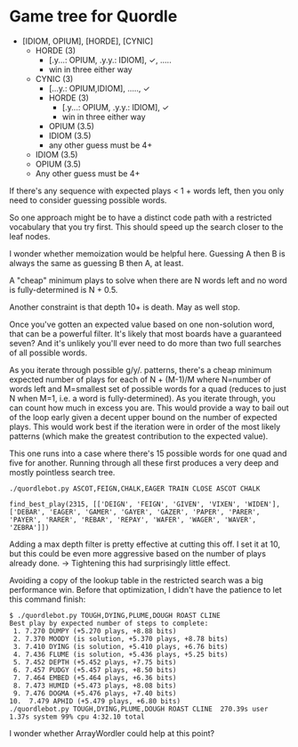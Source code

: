 # Game tree for Quordle

- [IDIOM, OPIUM], [HORDE], [CYNIC]
  - HORDE (3)
    - [.y...: OPIUM, .y.y.: IDIOM], ✓, .....
    - win in three either way
  - CYNIC (3)
    - [...y.: OPIUM,IDIOM], ....., ✓
    - HORDE (3)
      - [.y...: OPIUM, .y.y.: IDIOM], ✓
      - win in three either way
    - OPIUM (3.5)
    - IDIOM (3.5)
    - any other guess must be 4+
  - IDIOM (3.5)
  - OPIUM (3.5)
  - Any other guess must be 4+

If there's any sequence with expected plays < 1 + words left, then you only need to consider guessing possible words.

So one approach might be to have a distinct code path with a restricted vocabulary that you try first. This should speed up the search closer to the leaf nodes.

I wonder whether memoization would be helpful here. Guessing A then B is always the same as guessing B then A, at least.

A "cheap" minimum plays to solve when there are N words left and no word is fully-determined is N + 0.5.

Another constraint is that depth 10+ is death. May as well stop.

Once you've gotten an expected value based on one non-solution word, that can be a powerful filter. It's likely that most boards have a guaranteed seven? And it's unlikely you'll ever need to do more than two full searches of all possible words.

As you iterate through possible g/y/. patterns, there's a cheap minimum expected number of plays for each of N + (M-1)/M where N=number of words left and M=smallest set of possible words for a quad (reduces to just N when M=1, i.e. a word is fully-determined). As you iterate through, you can count how much in excess you are. This would provide a way to bail out of the loop early given a decent upper bound on the number of expected plays. This would work best if the iteration were in order of the most likely patterns (which make the greatest contribution to the expected value).

This one runs into a case where there's 15 possible words for one quad and five for another. Running through all these first produces a very deep and mostly pointless search tree.

    ./quordlebot.py ASCOT,FEIGN,CHALK,EAGER TRAIN CLOSE ASCOT CHALK

    find_best_play(2315, [['DEIGN', 'FEIGN', 'GIVEN', 'VIXEN', 'WIDEN'], ['DEBAR', 'EAGER', 'GAMER', 'GAYER', 'GAZER', 'PAPER', 'PARER', 'PAYER', 'RARER', 'REBAR', 'REPAY', 'WAFER', 'WAGER', 'WAVER', 'ZEBRA']])

Adding a max depth filter is pretty effective at cutting this off. I set it at 10, but this could be even more aggressive based on the number of plays already done.
-> Tightening this had surprisingly little effect.

Avoiding a copy of the lookup table in the restricted search was a big performance win. Before that optimization, I didn't have the patience to let this command finish:

    $ ./quordlebot.py TOUGH,DYING,PLUME,DOUGH ROAST CLINE
    Best play by expected number of steps to complete:
     1. 7.270 DUMPY (+5.270 plays, +8.88 bits)
     2. 7.370 MOODY (is solution, +5.370 plays, +8.78 bits)
     3. 7.410 DYING (is solution, +5.410 plays, +6.76 bits)
     4. 7.436 FLUME (is solution, +5.436 plays, +5.25 bits)
     5. 7.452 DEPTH (+5.452 plays, +7.75 bits)
     6. 7.457 PUDGY (+5.457 plays, +8.50 bits)
     7. 7.464 EMBED (+5.464 plays, +6.36 bits)
     8. 7.473 HUMID (+5.473 plays, +8.08 bits)
     9. 7.476 DOGMA (+5.476 plays, +7.40 bits)
    10.  7.479 APHID (+5.479 plays, +6.80 bits)
    ./quordlebot.py TOUGH,DYING,PLUME,DOUGH ROAST CLINE  270.39s user 1.37s system 99% cpu 4:32.10 total

I wonder whether ArrayWordler could help at this point?
